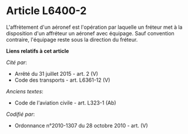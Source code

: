 # Article L6400-2

L'affrètement d'un aéronef est l'opération par laquelle un fréteur met à la disposition d'un affréteur un aéronef avec
équipage. Sauf convention contraire, l'équipage reste sous la direction du fréteur.

**Liens relatifs à cet article**

_Cité par_:

  - Arrêté du 31 juillet 2015 - art. 2 (V)
  - Code des transports - art. L6361-12 (V)

_Anciens textes_:

  - Code de l'aviation civile - art. L323-1 (Ab)

_Codifié par_:

  - Ordonnance n°2010-1307 du 28 octobre 2010 - art. (V)
